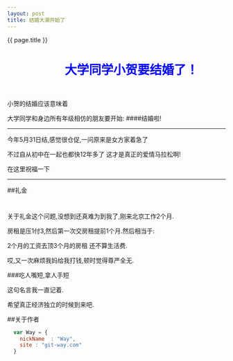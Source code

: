 ```yaml
---
layout: post
title: 结婚大潮开始了
---
```

{{ page.title }}
<h1 style="color:blue">&nbsp;&nbsp;&nbsp;&nbsp;&nbsp;&nbsp;&nbsp;&nbsp;&nbsp;&nbsp;&nbsp;&nbsp;&nbsp;&nbsp;&nbsp;&nbsp;&nbsp;&nbsp;&nbsp;&nbsp;大学同学小贺要结婚了！</h1><br/>

小贺的结婚应该意味着

大学同学和身边所有年级相仿的朋友要开始:
####结婚啦!
***
今年5月31日结,感觉很仓促,一问原来是女方家着急了

不过自从初中在一起也都快12年多了 这才是真正的爱情马拉松啊!

在这里祝福一下

***
##礼金
# 
关于礼金这个问题,没想到还真难为到我了,刚来北京工作2个月.

房租是压1付3,然后第一次交房租提前1个月.然后相当于:

2个月的工资去顶3个月的房租 还不算生活费.

哎,又一次麻烦我妈给我打钱,顿时觉得尊严全无.

###吃人嘴短,拿人手短

这句名言我一直记着.

希望真正经济独立的时候到来吧.




##关于作者

```javascript
  var Way = {
    nickName  : "Way",
    site : "git-way.com"
  }
```